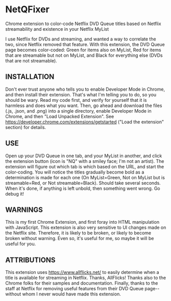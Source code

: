 # NetQFixer
Chrome extension to color-code Netflix DVD Queue titles based on Netflix streamability and existence in your Netflix MyList

I use Netflix for DVDs and streaming, and wanted a way to correlate the two, since Netflix removed that feature.  With this extension, the DVD Queue page becomes color-coded: Green for items also on MyList, Red for items that are streamable but not on MyList, and Black for everything else (DVDs that are not streamable).

INSTALLATION
------------

Don't ever trust anyone who tells you to enable Developer Mode in Chrome, and then install their extension.  That's what I'm telling you to do, so you should be wary.  Read my code first, and verify for yourself that it is harmless and does what you want.  Then, go ahead and download the files (.js, .json, and .png) into a single directory, enable Developer Mode in Chrome, and then "Load Unpacked Extension".  See https://developer.chrome.com/extensions/getstarted ("Load the extension" section) for details.


USE
---

Open up your DVD Queue in one tab, and your MyList in another, and click the extension button (icon is "NQ" with a smiley face; I'm not an artist).  The extension will figure out which tab is which based on the URL, and start the color-coding.  You will notice the titles gradually become bold as a determination is made for each one (On MyList=Green, Not on MyList but is streamable=Red, or Not streamable=Black).  Should take several seconds.  When it's done, if anything is left unbold, then something went wrong.  Go debug it!

WARNINGS
--------

This is my first Chrome Extension, and first foray into HTML manipulation with JavaScript.  This extension is also very sensitive to UI changes made on the Netflix site.  Therefore, it is likely to be broken, or likely to become broken without warning.  Even so, it's useful for me, so maybe it will be useful for you.

ATTRIBUTIONS
------------

This extension uses https://www.allflicks.net/ to easily determine when a title is available for streaming in Netflix.  Thanks, AllFlicks!  Thanks also to the Chrome folks for their samples and documentation.  Finally, thanks to the staff at Netflix for removing useful features from their DVD Queue page--without whom I never would have made this extension.
